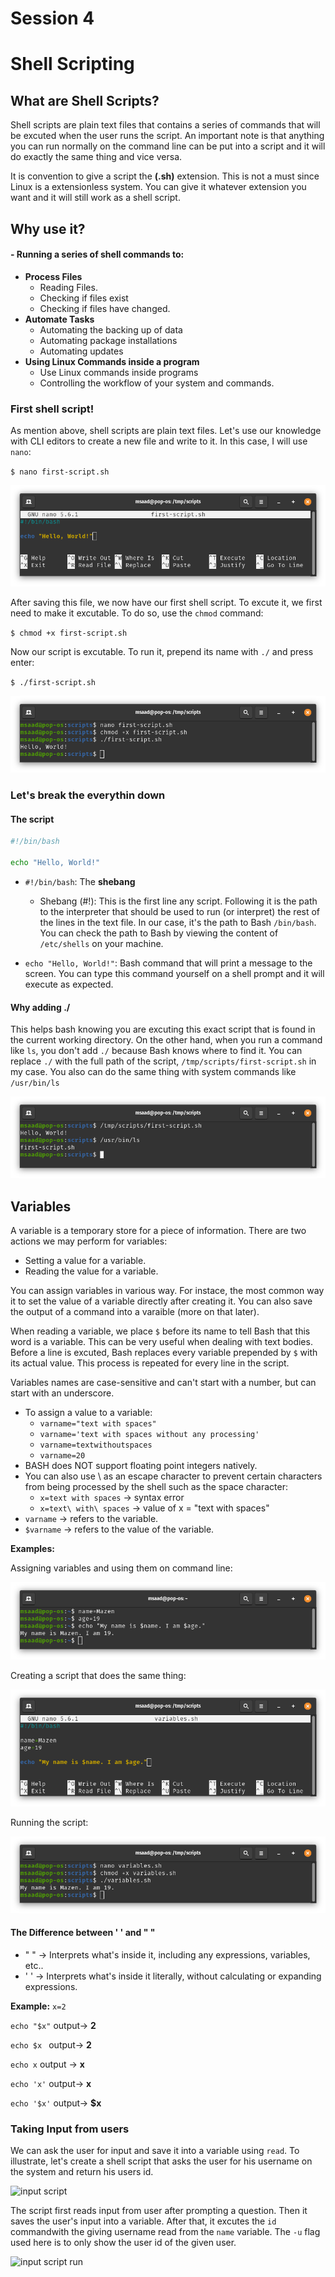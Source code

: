# Session 4

# Shell Scripting

## What are Shell Scripts?
Shell scripts are plain text files that contains a series of commands that will be excuted when the user runs the script. 
An important note is that anything you can run normally on the command line can be put into a script and it will do exactly the same thing and vice versa.

It is convention to give a script the **(.sh)** extension. This is not a must since Linux is a extensionless system. You can give it whatever extension
you want and it will still work as a shell script.


## Why use it?
#### - Running a series of shell commands to:
* **Process Files**
  * Reading Files.
  * Checking if files exist
  * Checking if files have changed.
* **Automate Tasks**
  * Automating the backing up of data
  * Automating package installations
  * Automating updates
* **Using Linux Commands inside a program**
  * Use Linux commands inside programs 
  * Controlling the workflow of your system and commands.



### First shell script!

As mention above, shell scripts are plain text files. Let's use our knowledge with CLI editors to create a new file and write to it. In this case, I will
use `nano`:

`$ nano first-script.sh`

![first script](../imgs/nano-script.png)

After saving this file, we now have our first shell script. To excute it, we first need to make it excutable. To do so, use the `chmod` command:

`$ chmod +x first-script.sh`

Now our script is excutable. To run it, prepend its name with `./` and press enter:

`$ ./first-script.sh`

![first script running](../imgs/hello-script.png)

### Let's break the everythin down

#### The script

```bash
#!/bin/bash

echo "Hello, World!"
```

* `#!/bin/bash`: The **shebang**
    - Shebang (#!): This is the first line any script. Following it is the path to the interpreter that should be used to run (or interpret) the rest of the lines in the text file. In our case, it's the path to Bash `/bin/bash`. You can check the path to Bash by viewing the content of `/etc/shells` on your
    machine.

* `echo "Hello, World!"`: Bash command that will print a message to the screen. You can type this command yourself on a shell prompt and it will execute
as expected.

#### Why adding ./

This helps bash knowing you are excuting this exact script that is found in the current working directory. On the other hand, when you run a command like `ls`, you don't add `./` because Bash knows where to find it. You can replace `./` with the full path of the script, `/tmp/scripts/first-script.sh` in my case. You also can do the same thing with system commands like `/usr/bin/ls`

![full path](../imgs/full-path-commands.png)

## Variables

A variable is a temporary store for a piece of information. There are two actions we may perform for variables:

* Setting a value for a variable.
* Reading the value for a variable.

You can assign variables in various way. For instace, the most common way it to set the value of a variable directly after creating it. You can also save the output of a command into a varaible (more on that later).

When reading a variable, we place `$` before its name to tell Bash that this word is a variable. This can be very useful when dealing with text bodies.
Before a line is excuted, Bash replaces every variable prepended by `$` with its actual value. This process is repeated for every line in the script.

Variables names are case-sensitive and can't start with a number, but can start with an underscore.
* To assign a value to a variable:
  * `varname="text with spaces"`
  * `varname='text with spaces without any processing'`
  * `varname=textwithoutspaces`
  * `varname=20`
* BASH does NOT support floating point integers natively.
* You can also use \ as an escape character to prevent certain characters from being processed by the shell such as the space character:
  * `x=text with spaces` -> syntax error
  * `x=text\ with\ spaces` -> value of x = "text with spaces"
* `varname` -> refers to the variable.
* `$varname` -> refers to the value of the variable.

**Examples:**

Assigning variables and using them on command line:

![Vars on CL](../imgs/vars-cl.png)

Creating a script that does the same thing:

![nano vars](../imgs/nano-vars.png)

Running the script:

![vars script](../imgs/variables-sh.png)


#### The Difference between ' ' and " "

* " " -> Interprets what's inside it, including any expressions, variables, etc..
* ' ' -> Interprets what's inside it literally, without calculating or expanding expressions.

**Example:**
`x=2`

`echo "$x"`  output->  **2**

`echo $x ` output-> **2**

`echo x`  output -> **x**

`echo 'x'` output-> **x**

`echo '$x'` output-> **$x**

### Taking Input from users
We can ask the user for input and save it into a variable using `read`. To illustrate, let's create a shell script that asks the user for his username on
the system and return his users id.


![input script](../imgs/input-shpng)

The script first reads input from user after prompting a question. Then it saves the user's input into a variable. After that, it excutes the `id` commandwith the giving username read from the `name` variable. The `-u` flag used here is to only show the user id of the given user.

![input script run](../imgs/input-runpng)



